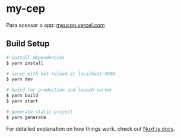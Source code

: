 # my-cep

Para acessar o app: [meucep.vercel.com](https://my-cep-6vgpmq3wa-joaofreittas.vercel.app/)

## Build Setup

```bash
# install dependencies
$ yarn install

# serve with hot reload at localhost:3000
$ yarn dev

# build for production and launch server
$ yarn build
$ yarn start

# generate static project
$ yarn generate
```

For detailed explanation on how things work, check out [Nuxt.js docs](https://nuxtjs.org).
